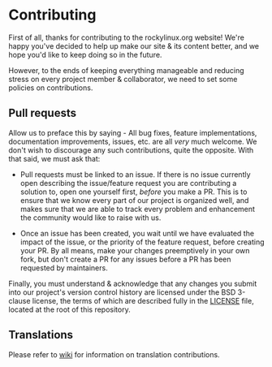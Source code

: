 # Contributing

First of all, thanks for contributing to the rockylinux.org website! We're
happy you've decided to help up make our site & its content better, and we
hope you'd like to keep doing so in the future.

However, to the ends of keeping everything manageable and reducing stress on
every project member & collaborator, we need to set some policies on
contributions.

## Pull requests

Allow us to preface this by saying - All bug fixes, feature implementations,
documentation improvements, issues, etc. are all *very* much welcome. We
don't wish to discourage any such contributions, quite the opposite. With
that said, we must ask that:

- Pull requests must be linked to an issue. If there is no issue currently
  open describing the issue/feature request you are contributing a solution
  to, open one yourself first, *before* you make a PR. This is to ensure that
  we know every part of our project is organized well, and makes sure that we
  are able to track every problem and enhancement the community would like to
  raise with us.

- Once an issue has been created, you wait until we have evaluated the impact
  of the issue, or the priority of the feature request, before creating your
  PR. By all means, make your changes preemptively in your own fork, but don't
  create a PR for any issues before a PR has been requested by maintainers.

Finally, you must understand & acknowledge that any changes you submit into our
project's version control history are licensed under the BSD 3-clause license,
the terms of which are described fully in the [LICENSE](./LICENSE) file, located
at the root of this repository.

## Translations
Please refer to [wiki](https://wiki.rockylinux.org/en/Web/Website/contrib-i18n) for
information on translation contributions.